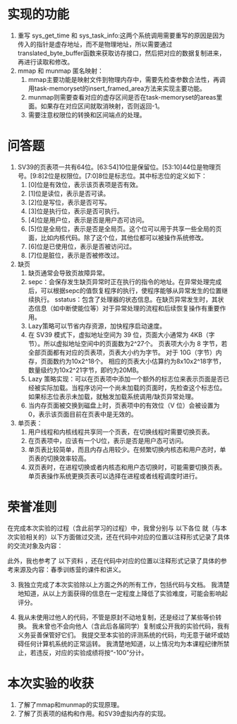 # 实现的功能
1. 重写 sys_get_time 和 sys_task_info:这两个系统调用需要重写的原因是因为传入的指针是虚存地址，而不是物理地址，所以需要通过translated_byte_buffer函数来获取访存接口，然后把对应的数据复制进来，再进行读取和修改。
2. mmap 和 munmap 匿名映射：
   1. mmap主要功能是映射文件到物理内存中，需要先检查参数合法性，再调用task-memoryset的insert_framed_area方法来实现主要功能。
   2. munmap则需要查看对应的虚存区间是否在task-memoryset的areas里面。如果存在对应区间就取消映射，否则返回-1。
   3. 需要注意权限位的转换和区间端点的处理。
# 问答题
1. SV39的页表项一共有64位。[63:54]10位是保留位。[53:10]44位是物理页号。[9:8]2位是权限位。[7:0]8位是标志位。其中标志位的定义如下：
   1. [0]位是有效位，表示该页表项是否有效。
   2. [1]位是读位，表示是否可读。
   3. [2]位是写位，表示是否可写。
   4. [3]位是执行位，表示是否可执行。
   5. [4]位是用户位，表示是否是用户态可访问。
   6. [5]位是全局位，表示是否是全局页。这个位可以用于共享一些全局的页面，比如内核代码。除了这个位，其他位都可以被操作系统修改。
   7. [6]位是已使用位，表示是否被访问过。
   8. [7]位是脏位，表示是否被修改过。
2. 缺页
   1. 缺页通常会导致页故障异常。
   2. sepc：会保存发生缺页异常时正在执行的指令的地址。在异常处理完成后，可以根据sepc的值恢复程序的执行，使程序能够从异常发生的位置继续执行。
      sstatus：包含了处理器的状态信息。在缺页异常发生时，其状态信息（如中断使能位等）对于异常处理的流程和后续恢复操作有重要作用。
   3. Lazy策略可以节省内存资源，加快程序启动速度。
   4. 在 SV39 模式下，虚拟地址空间为 39 位，页面大小通常为 4KB（字节）。所以虚拟地址空间中的页面数为2^27个。
      页表项大小为 8 字节，若全部页面都有对应的页表项，页表大小约为字节。
      对于 10G（字节）内存，页面数约为10x2^18个。
      相应的页表大小估算约为8x10x2^18字节，数量级约为10x2^21字节，即约为20MB。
   5. Lazy 策略实现：可以在页表项中添加一个额外的标志位来表示页面是否已经被实际加载。当程序访问一个尚未加载的页面时，先检查这个标志位。如果标志位表示未加载，就触发加载系统调用/缺页异常处理。
   6. 当内存页面被交换到磁盘上时，页表项中的有效位（V 位）会被设置为 0，表示该页面目前在页表中是无效的。
3. 单页表：
   1. 用户线程和内核线程共享同一个页表，在切换线程时需要切换页表。
   2. 在页表项中，应该有一个U位，表示是否是用户态可访问。
   3. 单页表比较简单，而且内存占用较少。在频繁切换内核态和用户态时，单页表的切换效率较高。
   4. 双页表时，在进程切换或者内核态和用户态切换时，可能需要切换页表。单页表操作系统更换页表可以选择在进程或者线程调度时进行。
# 荣誉准则
在完成本次实验的过程（含此前学习的过程）中，我曾分别与 以下各位 就（与本次实验相关的）以下方面做过交流，还在代码中对应的位置以注释形式记录了具体的交流对象及内容：

此外，我也参考了 以下资料 ，还在代码中对应的位置以注释形式记录了具体的参考来源及内容：春季训练营的课件和讲义。

3. 我独立完成了本次实验除以上方面之外的所有工作，包括代码与文档。 我清楚地知道，从以上方面获得的信息在一定程度上降低了实验难度，可能会影响起评分。

4. 我从未使用过他人的代码，不管是原封不动地复制，还是经过了某些等价转换。 我未曾也不会向他人（含此后各届同学）复制或公开我的实验代码，我有义务妥善保管好它们。 我提交至本实验的评测系统的代码，均无意于破坏或妨碍任何计算机系统的正常运转。 我清楚地知道，以上情况均为本课程纪律所禁止，若违反，对应的实验成绩将按“-100”分计。
# 本次实验的收获
1. 了解了mmap和munmap的实现原理。
2. 了解了页表项的结构和作用。和SV39虚拟内存的实现。